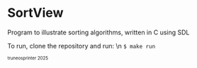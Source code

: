 # SortView

Program to illustrate sorting algorithms, written in C using SDL

To run, clone the repository and run: \n
``` $ make run ```

<sup><sub>truneosprinter 2025</sub></sup>

